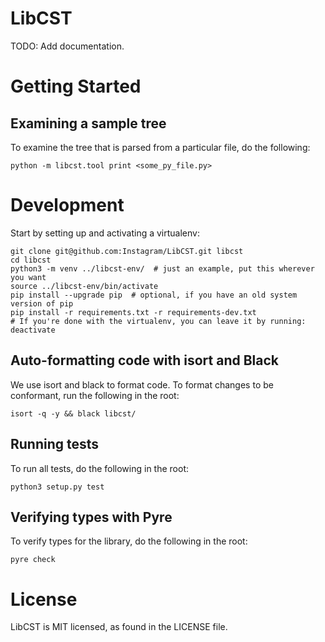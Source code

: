 # LibCST

TODO: Add documentation.

# Getting Started

## Examining a sample tree

To examine the tree that is parsed from a particular file, do the following:

```
python -m libcst.tool print <some_py_file.py>
```

# Development

Start by setting up and activating a virtualenv:

```
git clone git@github.com:Instagram/LibCST.git libcst
cd libcst
python3 -m venv ../libcst-env/  # just an example, put this wherever you want
source ../libcst-env/bin/activate
pip install --upgrade pip  # optional, if you have an old system version of pip
pip install -r requirements.txt -r requirements-dev.txt
# If you're done with the virtualenv, you can leave it by running:
deactivate
```

## Auto-formatting code with isort and Black

We use isort and black to format code. To format changes to be conformant, run
the following in the root:

```
isort -q -y && black libcst/
```

## Running tests

To run all tests, do the following in the root:

```
python3 setup.py test
```

## Verifying types with Pyre

To verify types for the library, do the following in the root:

```
pyre check
```

# License

LibCST is MIT licensed, as found in the LICENSE file.

